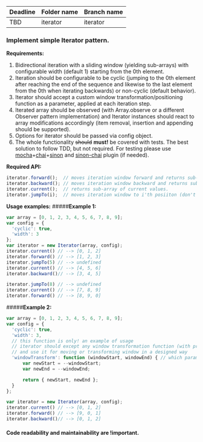 | Deadline | Folder name | Branch name |
|----------|-------------|-------------|
| TBD | iterator | iterator |

### Implement simple Iterator pattern.

**Requirements:**

1. Bidirectional iteration with a sliding window (yielding sub-arrays) with configurable width (default 1) starting from the 0th element.
2. Iteration should be configurable to be cyclic (jumping to the 0th element after reaching the end of the sequence and likewise to the last element from the 0th when iterating backwards) or non-cyclic (default behavior).
3. Iterator should accept a custom window transformation/positioning function as a parameter, applied at each iteration step.
4. Iterated array should be observed (with Array.observe or a different Observer pattern implementation) and Iterator instances should react to array modifications accordingly (item removal, insertion and appending should be supported).
5. Options for iterator should be passed via config object.
6. The whole functionality ~~should~~ **must!** be covered with tests. The best solution to follow TDD, but not required.
For testing please use [mocha](https://mochajs.org/)+[chai](http://chaijs.com/)+[sinon](http://sinonjs.org/) and [sinon-chai](https://github.com/domenic/sinon-chai) plugin (if needed).

**Required API:**
```javascript
iterator.forward();  // moves iteration window forward and returns sub-array of current values.
iterator.backward(); // moves iteration window backward and returns sub-array of current values.
iterator.current();  // returns sub-array of current values.
iterator.jumpTo(i);  // moves iteration window to i'th posiiton (don't return values).
```

**Usage examples:**
#####**Example 1:**
```javascript
var array = [0, 1, 2, 3, 4, 5, 6, 7, 8, 9];
var config = {
  'cyclic': true,
  'width': 3
};
var iterator = new Iterator(array, config);
iterator.current() // --> [0, 1, 2]
iterator.forward() // --> [1, 2, 3]
iterator.jumpTo(5) // --> undefined
iterator.current() // --> [4, 5, 6]
iterator.backward()// --> [3, 4, 5]

iterator.jumpTo(8) // --> undefined
iterator.current() // --> [7, 8, 9]
iterator.forward() // --> [8, 9, 0]
```
#####**Example 2:**
```javascript
var array = [0, 1, 2, 3, 4, 5, 6, 7, 8, 9];
var config = {
  'cyclic': true,
  'width': 3,
  // this function is only! an example of usage
  // iterator should except any window transformation function (with proper API)
  // and use it for moving or transforming window in a designed way
  'windowTransform': function (windowStart, windowEnd) { // which params to pass you can choose yourself
      var newStart = --windowStart;
      var newEnd = --windowEnd;

      return { newStart, newEnd };
  }
};

var iterator = new Iterator(array, config);
iterator.current() // --> [0, 1, 2]
iterator.forward() // --> [9, 0, 1]
iterator.backward()// --> [0, 1, 2]
```

#### Code readability and maintainability are !important.